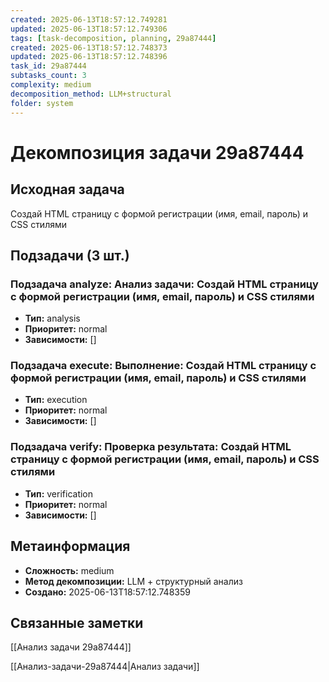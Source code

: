 ```yaml
---
created: 2025-06-13T18:57:12.749281
updated: 2025-06-13T18:57:12.749306
tags: [task-decomposition, planning, 29a87444]
created: 2025-06-13T18:57:12.748373
updated: 2025-06-13T18:57:12.748396
task_id: 29a87444
subtasks_count: 3
complexity: medium
decomposition_method: LLM+structural
folder: system
---
```


# Декомпозиция задачи 29a87444

## Исходная задача
Создай HTML страницу с формой регистрации (имя, email, пароль) и CSS стилями

## Подзадачи (3 шт.)

### Подзадача analyze: Анализ задачи: Создай HTML страницу с формой регистрации (имя, email, пароль) и CSS стилями
- **Тип:** analysis
- **Приоритет:** normal
- **Зависимости:** []

### Подзадача execute: Выполнение: Создай HTML страницу с формой регистрации (имя, email, пароль) и CSS стилями
- **Тип:** execution
- **Приоритет:** normal
- **Зависимости:** []

### Подзадача verify: Проверка результата: Создай HTML страницу с формой регистрации (имя, email, пароль) и CSS стилями
- **Тип:** verification
- **Приоритет:** normal
- **Зависимости:** []


## Метаинформация
- **Сложность:** medium
- **Метод декомпозиции:** LLM + структурный анализ
- **Создано:** 2025-06-13T18:57:12.748359

## Связанные заметки
[[Анализ задачи 29a87444]]

[[Анализ-задачи-29a87444|Анализ задачи]]